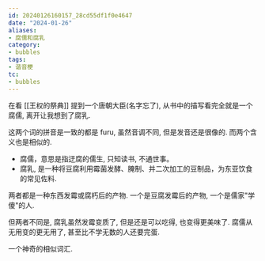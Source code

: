 ```yaml
---
id: 20240126160157_28cd55df1f0e4647
date: "2024-01-26"
aliases:
- 腐儒和腐乳
category:
- bubbles
tags:
- 谐音梗
tc:
- bubbles
---
```


在看 [[王权的祭典]] 提到一个唐朝大臣(名字忘了), 从书中的描写看完全就是一个腐儒, 离开让我想到了腐乳.

这两个词的拼音是一致的都是 furu, 虽然音调不同, 但是发音还是很像的.
而两个含义也是相似的.

- 腐儒，意思是指迂腐的儒生, 只知读书, 不通世事。
- 腐乳, 是一种将豆腐利用霉菌发酵、腌制、并二次加工的豆制品，为东亚饮食的常见佐料.

两者都是一种东西发霉或腐朽后的产物.
一个是豆腐发霉后的产物, 一个是儒家"学傻"的人.

但两者不同是, 腐乳虽然发霉变质了, 但是还是可以吃得, 也变得更美味了.
腐儒从无用变的更无用了, 甚至比不学无数的人还要完蛋.

一个神奇的相似词汇.